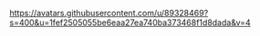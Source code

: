 https://avatars.githubusercontent.com/u/89328469?s=400&u=1fef2505055be6eaa27ea740ba373468f1d8dada&v=4
